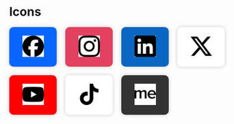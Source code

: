 # Icons
<div style="display: grid; grid-template-columns: repeat(4, 1fr); grid-gap: 20px;">
  <div style="background-color: #0866FF; padding: 20px; border-radius: 10px; box-shadow: 0 0 10px rgba(0, 0, 0, 0.2); text-align: center;">
    <img src="./Socials/facebook.svg" alt="Facebook" style="width: 50px; height: 50px; margin: 0 auto;">
  </div>
  <div style="background-color: #E4405F; padding: 20px; border-radius: 10px; box-shadow: 0 0 10px rgba(0, 0, 0, 0.2); text-align: center;">
    <img src="./Socials/instagram.svg" alt="Instagram" style="width: 50px; height: 50px; margin: 0 auto;">
  </div>
  <div style="background-color: #0A66C2; padding: 20px; border-radius: 10px; box-shadow: 0 0 10px rgba(0, 0, 0, 0.2); text-align: center;">
    <img src="./Socials/linkedin.svg" alt="LinkedIn" style="width: 50px; height: 50px; margin: 0 auto;">
  </div>
  <div style="background-color: #fff; padding: 20px; border-radius: 10px; box-shadow: 0 0 10px rgba(0, 0, 0, 0.2); text-align: center;">
    <img src="./Socials/x.svg" alt="X" style="width: 50px; height: 50px; margin: 0 auto;">
  </div>
</div>
<div style="display: grid; grid-template-columns: repeat(4, 1fr); grid-gap: 20px; margin-top: 20px;">
  <div style="background-color: #FF0000; padding: 20px; border-radius: 10px; box-shadow: 0 0 10px rgba(0, 0, 0, 0.2); text-align: center;">
    <img src="./Socials/youtube.svg" alt="Facebook" style="width: 50px; height: 50px; margin: 0 auto;">
  </div>
  <div style="background-color: #fff; padding: 20px; border-radius: 10px; box-shadow: 0 0 10px rgba(0, 0, 0, 0.2); text-align: center;">
    <img src="./Socials/tiktok.svg" alt="Instagram" style="width: 50px; height: 50px; margin: 0 auto;">
  </div>
  <div style="background-color: #333333; padding: 20px; border-radius: 10px; box-shadow: 0 0 10px rgba(0, 0, 0, 0.2); text-align: center;">
    <img src="./Socials/aboutdotme.svg" alt="LinkedIn" style="width: 50px; height: 50px; margin: 0 auto;">
  </div>
</div>